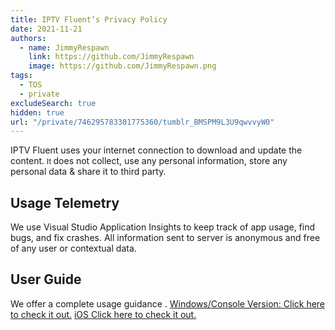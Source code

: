 ```yaml
---
title: IPTV Fluent’s Privacy Policy
date: 2021-11-21
authors:
  - name: JimmyRespawn
    link: https://github.com/JimmyRespawn
    image: https://github.com/JimmyRespawn.png
tags:
  - TOS
  - private
excludeSearch: true
hidden: true
url: "/private/746295783301775360/tumblr_BMSPM9L3U9qwvvyW0"
---
```


IPTV Fluent uses your internet connection to download and update the content. <small>It </small>does not collect, use any personal information, store any personal data &amp; share it to third party. 

## Usage Telemetry

We use Visual Studio Application Insights to keep track of app usage, find bugs, and fix crashes. All information sent to server is anonymous and free of any user or contextual data.

 ## User Guide

We offer a complete usage guidance . 
[Windows/Console Version: Click here to check it out.](/docs/iptv/)
[iOS Click here to check it out.](/docs/iptviOS/)